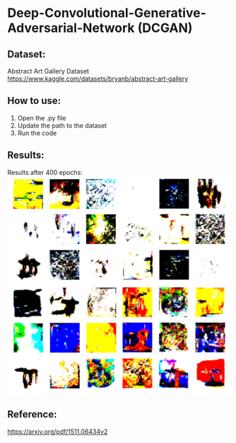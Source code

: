 # Deep-Convolutional-Generative-Adversarial-Network (DCGAN)

## Dataset:
Abstract Art Gallery Dataset<br>
https://www.kaggle.com/datasets/bryanb/abstract-art-gallery

## How to use:
1. Open the .py file
2. Update the path to the dataset
3. Run the code

## Results:
Results after 400 epochs:<br>
![](./Results.jpg)

## Reference:
https://arxiv.org/pdf/1511.06434v2
